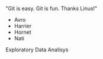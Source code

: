 "Git is easy. Git is fun. Thanks Linus!"

* Avro
* Harrier
* Hornet
* Nati

Exploratory Data Analisys
